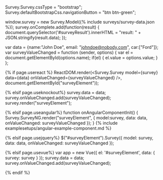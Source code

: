 Survey.Survey.cssType = "bootstrap";
Survey.defaultBootstrapCss.navigationButton = "btn btn-green";

window.survey = new Survey.Model({% include surveys/survey-data.json %});
survey.onComplete.add(function(result) {
	document.querySelector('#surveyResult').innerHTML = "result: " + JSON.stringify(result.data);
});

var data = {name:"John Doe", email: "johndoe@nobody.com", car:["Ford"]};
var surveyValueChanged = function (sender, options) {
    var el = document.getElementById(options.name);
    if(el) {
        el.value = options.value;
    }
};

{% if page.usereact %}
ReactDOM.render(<Survey.Survey model={survey} data={data} onValueChanged={surveyValueChanged} />, document.getElementById("surveyElement"));

{% elsif page.useknockout%}
survey.data = data;
survey.onValueChanged.add(surveyValueChanged);
survey.render("surveyElement");

{% elsif page.useangular%}
function onAngularComponentInit() {
    Survey.SurveyNG.render("surveyElement", {
        model:survey,
        data: data,
        onValueChanged: surveyValueChanged
    });
}
{% include examplesetups/angular-example-component.md %}

{% elsif page.usejquery%}
$("#surveyElement").Survey({
    model: survey,
    data: data,
    onValueChanged: surveyValueChanged
});

{% elsif page.usevue%}
var app = new Vue({
    el: '#surveyElement',
    data: {
        survey: survey
    }
});
survey.data = data;
survey.onValueChanged.add(surveyValueChanged);

{% endif %}